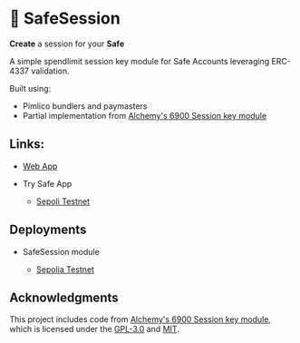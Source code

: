 # 🔑 SafeSession

**Create**  a session for your **Safe**

A simple spendlimit session key module for Safe Accounts leveraging ERC-4337 validation.


Built using:

- Pimlico bundlers and paymasters
- Partial implementation from [Alchemy's 6900 Session key module](https://github.com/alchemyplatform/modular-account/tree/develop/src/plugins/session)


## Links:

- [Web App](https://safesession.zenguard.xyz)

- Try Safe App
    - [Sepoli Testnet](https://app.safe.global/share/safe-app?appUrl=https://safesession.zenguard.xyz&chain=sep)


## Deployments

- SafeSession module

  - [Sepolia Testnet](https://goerli.etherscan.io/address/0xd0133A32B4C8f8f0AE98Bf7902C1F9B2FFcD4db9)

## Acknowledgments

This project includes code from [Alchemy's 6900 Session key module](https://github.com/alchemyplatform/modular-account), which is licensed under the [GPL-3.0](https://github.com/alchemyplatform/modular-account/blob/develop/LICENSE-GPL) and [MIT](https://github.com/alchemyplatform/modular-account/blob/develop/LICENSE-MIT).
